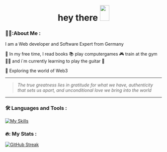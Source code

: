 <div id="header" align="center">
<h1>hey there <img src="https://media.giphy.com/media/hvRJCLFzcasrR4ia7z/giphy.gif" width="30px" height="50px"/></h1>
</div>

### 👨‍💻:About Me :
I am a Web developer and Software Expert from Germany

🌴 In my free time, I read books 📚 play computergames 🎮 train at the gym 🏋️‍♂️ and i´m currently learning to play the guitar 🎸

🔐 Exploring the world of Web3 

---
> _The true greatness lies in gratitude for what we have, authenticity that sets us apart, and unconditional love we bring into the world_

---

### :hammer_and_wrench: Languages and Tools :
[![My Skills](https://skillicons.dev/icons?i=js,cs,html,css,react,ts,nextjs,nodejs,git,github,vscode,grafana,planetscale,prisma&perline=7)](https://skillicons.dev)

### 🔥: My Stats :
[![GitHub Streak](https://streak-stats.demolab.com?user=SarmadAD&theme=dark&hide_border=true&date_format=M%20j%5B%2C%20Y%5D)](https://git.io/streak-stats)

<!--[![Top Langs](https://github-readme-stats.vercel.app/api/top-langs/?username=SarmadAD&layout=compact&theme=vision-friendly-dark)](https://github.com/anuraghazra/github-readme-stats)-->
